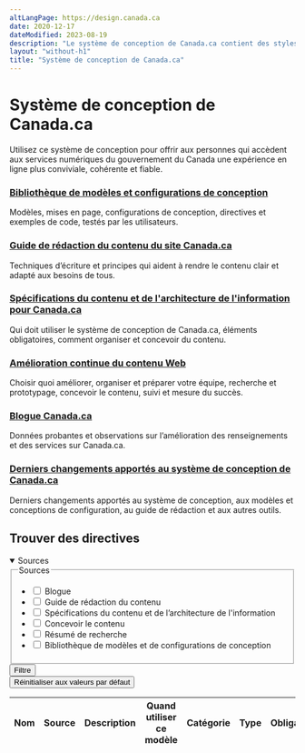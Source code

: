 ```yaml
---
altLangPage: https://design.canada.ca
date: 2020-12-17
dateModified: 2023-08-19
description: "Le système de conception de Canada.ca contient des styles, des modèles et des configurations réutilisables qui rendent les services numériques du gouvernement du Canada plus conviviaux, plus cohérents et plus fiables."
layout: "without-h1"
title: "Système de conception de Canada.ca"
---
```

<h1 property="name" id="wb-cont" dir="ltr">Système de conception de Canada.ca</h1>
<p>Utilisez ce système de conception pour offrir aux personnes qui accèdent aux services numériques du gouvernement du Canada une expérience en ligne plus conviviale, cohérente et fiable.</p>
<section>
  <div class="row">
    <section class="wb-eqht gc-drmt">
      <div class="col-md-4">
        <h3 class="h5"><a href="{{ site.url }}/bibliotheque-modeles.html">Bibliothèque de modèles et configurations de conception</a></h3>
        <p>Modèles, mises en page, configurations de conception, directives et exemples de code, testés par les utilisateurs.</p>
      </div>
      <div class="col-md-4">
        <h3 class="h5"><a href="{{ site.url }}/guide-redaction/">Guide de rédaction du contenu du site Canada.ca</a></h3>
        <p>Techniques d’écriture et principes qui aident à rendre le contenu clair et adapté aux besoins de tous.</p>
      </div>
      <div class="col-md-4">
        <h3 class="h5"><a href="{{ site.url }}/architecture/specifications-contenu-architecture-information-canada.html">Spécifications du contenu et de l'architecture de l'information pour Canada.ca</a></h3>
        <p>Qui doit utiliser le système de conception de Canada.ca, éléments obligatoires, comment organiser et concevoir du contenu.</p>
      </div>
      <div class="col-md-4">
        <h3 class="h5"><a href="{{ site.url }}/amelioration-continue.html">Amélioration continue du contenu Web</a></h3>
        <p>Choisir quoi améliorer, organiser et préparer votre équipe, recherche et prototypage, concevoir le contenu, suivi et mesure du succès.</p>
      </div>
      <div class="col-md-4">
        <h3 class="h5"><a href="{{ site.urlblogue }}">Blogue Canada.ca</a></h3>
        <p>Données probantes et observations sur l’amélioration des renseignements et des services sur Canada.ca.</p>
      </div>
      <div class="col-md-4">
        <h3 class="h5"><a href="{{ site.url }}/a-propos/derniers-changements.html">Derniers changements apportés au système de conception de Canada.ca</a></h3>
        <p>Derniers changements apportés au système de conception, aux modèles et conceptions de configuration, au guide de rédaction et aux autres outils.</p>
      </div>
    </section>
  </div>
</section>
<section>
  <h2>Trouver des directives</h2>
  <div class="row mrgn-tp-md">
    <div class="col-md-3 small">
      <details open>
        <summary class="bg-primary text-center">Sources</summary>
        <form class="wb-tables-filter mrgn-lft-md mrgn-rght-md" data-bind-to="design">
          <div class="row">
            <div class="form-group">
              <fieldset>
                <legend class="wb-inv"><span class="field-name">Sources</span></legend>
                <ul class="list-unstyled">
                  <li class="checkbox">
                    <label for="dt_source1">
                      <input type="checkbox" id="dt_source1" name="dt_source" data-column="1" value="Blogue">
                      Blogue</label>
                  </li>
                  <li class="checkbox">
                    <label for="dt_source2">
                      <input type="checkbox" id="dt_source2" name="dt_source" data-column="1" value="Guide de rédaction du contenu">
                      Guide de rédaction du contenu</label>
                  </li>
                  <li class="checkbox">
                    <label for="dt_source3">
                      <input type="checkbox" id="dt_source3" name="dt_source" data-column="1" value="Spécifications du contenu et de l’architecture de l'information">
                      Spécifications du contenu et de l’architecture de l'information</label>
                  </li>
                  <li class="checkbox">
                    <label for="dt_source4">
                      <input type="checkbox" id="dt_source4" name="dt_source" data-column="1" value="Concevoir le contenu">
                      Concevoir le contenu</label>
                  </li>
                  <li class="checkbox">
                    <label for="dt_source5">
                      <input type="checkbox" id="dt_source5" name="dt_source" data-column="1" value="Résumé de recherche">
                      Résumé de recherche</label>
                  </li>
                  <li class="checkbox">
                    <label for="dt_source6">
                      <input type="checkbox" id="dt_source6" name="dt_source" data-column="1" value="Bibliothèque de modèles et de configurations de conception">
                      Bibliothèque de modèles et de configurations de conception</label>
                  </li>
                </ul>
              </fieldset>
            </div>
            <div class="col-md-12">
              <button type="submit" class="btn btn-primary full-width" aria-controls="dataset-filter"><span class="fas fa-filter mrgn-rght-sm"></span> Filtre</button>
            </div>
            <div class="col-md-12 mrgn-tp-md">
              <button type="reset" class="btn btn-default full-width">Réinitialiser aux valeurs par défaut</button>
            </div>
          </div>
        </form>
      </details>
    </div>
    <div class="col-md-9">
      <div class="panel panel-default">
        <div class="mrgn-tp-md mrgn-bttm-md">
          <table class="wb-tables table table-striped small mrgn-tp-lg brdr-tp" aria-live="polite" id="design" data-page-length="25" data-wb-tables="{
            &quot;bDeferRender&quot;: true,
            &quot;ajaxSource&quot;: &quot;./ajax/patterns-01-fr.json&quot;,
            &quot;order&quot;: [0, &quot;asc&quot;],
            &quot;paging&quot;: true,
            &quot;info&quot;: true,
            &quot;columns&quot;: [
            { &quot;data&quot;: &quot;NAME&quot;, &quot;className&quot;: &quot;&quot; },
            { &quot;data&quot;: &quot;SOURCE&quot;, &quot;className&quot;: &quot;&quot; },
            { &quot;data&quot;: &quot;DESCRIPTION&quot;, &quot;className&quot;: &quot;&quot;, &quot;orderable&quot;: false },
            { &quot;data&quot;: &quot;WHENTOUSE&quot;,  &quot;visible&quot;: false },
            { &quot;data&quot;: &quot;CATEGORY&quot;,  &quot;visible&quot;: false },
            { &quot;data&quot;: &quot;TYPE&quot;,  &quot;visible&quot;: false },
            { &quot;data&quot;: &quot;MANDATORY&quot;,  &quot;visible&quot;: false },
            { &quot;data&quot;: &quot;TANDP&quot;,  &quot;visible&quot;: false }
            ]
            }">
            <thead>
              <tr>
                <th class="col-md-05">Nom</th>
                <th class="col-md-02">Source</th>
                <th class="col-md-05">Description</th>
                <th>Quand utiliser ce modèle</th>
                <th>Catégorie</th>
                <th>Type</th>
                <th>Obligatoire</th>
                <th>les modèles</th>
              </tr>
            </thead>
          </table>
        </div>
      </div>
    </div>
  </div>
</section>
